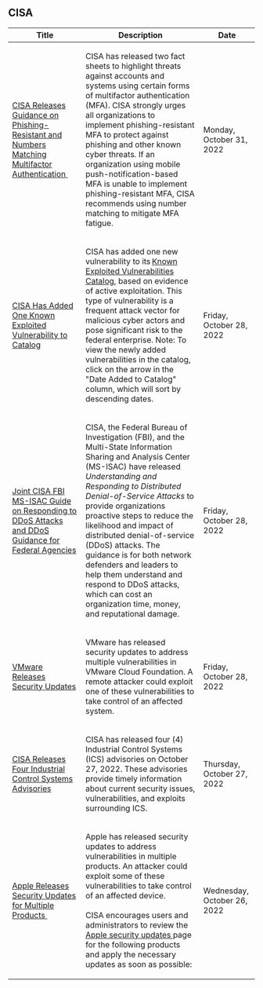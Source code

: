 ## CISA
|Title|Description|Date|
|---|---|---|
| [CISA Releases Guidance on Phishing-Resistant and Numbers Matching Multifactor Authentication ](https://www.cisa.gov/uscert/ncas/current-activity/2022/10/31/cisa-releases-guidance-phishing-resistant-and-numbers-matching) | <p>CISA has released two fact sheets to highlight threats against accounts and systems using certain forms of multifactor authentication (MFA). CISA strongly urges all organizations to implement phishing-resistant MFA to protect against phishing and other known cyber threats. If an organization using mobile push-notification-based MFA is unable to implement phishing-resistant MFA, CISA recommends using number matching to mitigate MFA fatigue.</p> | Monday, October 31, 2022 |
| [CISA Has Added One Known Exploited Vulnerability to Catalog](https://www.cisa.gov/uscert/ncas/current-activity/2022/10/28/cisa-has-added-one-known-exploited-vulnerability-catalog) | <p>CISA has added one new vulnerability to its <a href="https://www.cisa.gov/known-exploited-vulnerabilities-catalog">Known Exploited Vulnerabilities Catalog</a>, based on evidence of active exploitation. This type of vulnerability is a frequent attack vector for malicious cyber actors and pose significant risk to the federal enterprise. Note: To view the newly added vulnerabilities in the catalog, click on the arrow in the "Date Added to Catalog" column, which will sort by descending dates.</p> | Friday, October 28, 2022 |
| [Joint CISA FBI MS-ISAC Guide on Responding to DDoS Attacks and DDoS Guidance for Federal Agencies](https://www.cisa.gov/uscert/ncas/current-activity/2022/10/28/joint-cisa-fbi-ms-isac-guide-responding-ddos-attacks-and-ddos) | <p>CISA, the Federal Bureau of Investigation (FBI), and the Multi-State Information Sharing and Analysis Center (MS-ISAC) have released <em>Understanding and Responding to Distributed Denial-of-Service Attacks</em> to provide organizations proactive steps to reduce the likelihood and impact of distributed denial-of-service (DDoS) attacks. The guidance is for both network defenders and leaders to help them understand and respond to DDoS attacks, which can cost an organization time, money, and reputational damage.</p> | Friday, October 28, 2022 |
| [VMware Releases Security Updates](https://www.cisa.gov/uscert/ncas/current-activity/2022/10/28/vmware-releases-security-updates) | <p>VMware has released security updates to address multiple vulnerabilities in VMware Cloud Foundation. A remote attacker could exploit one of these vulnerabilities to take control of an affected system.</p> | Friday, October 28, 2022 |
| [CISA Releases Four Industrial Control Systems Advisories](https://www.cisa.gov/uscert/ncas/current-activity/2022/10/27/cisa-releases-four-industrial-control-systems-advisories) | <p>CISA has released four (4) Industrial Control Systems (ICS) advisories on October 27, 2022. These advisories provide timely information about current security issues, vulnerabilities, and exploits surrounding ICS.</p> | Thursday, October 27, 2022 |
| [Apple Releases Security Updates for Multiple Products ](https://www.cisa.gov/uscert/ncas/current-activity/2022/10/26/apple-releases-security-updates-multiple-products) | <p>Apple has released security updates to address vulnerabilities in multiple products. An attacker could exploit some of these vulnerabilities to take control of an affected device. <br> <br>CISA encourages users and administrators to review the <a href="https://support.apple.com/en-us/HT201222">Apple security updates </a>page for the following products and apply the necessary updates as soon as possible: </p> | Wednesday, October 26, 2022 |

